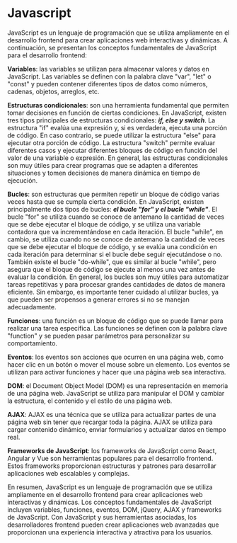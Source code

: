# Javascript 

JavaScript es un lenguaje de programación que se utiliza ampliamente en el desarrollo frontend para crear aplicaciones web interactivas y dinámicas. A continuación, se presentan los conceptos fundamentales de JavaScript para el desarrollo frontend:

**Variables**: las variables se utilizan para almacenar valores y datos en JavaScript. Las variables se definen con la palabra clave "var", "let" o "const" y pueden contener diferentes tipos de datos como números, cadenas, objetos, arreglos, etc.

**Estructuras condicionales**: son una herramienta fundamental que permiten tomar decisiones en función de ciertas condiciones. En JavaScript, existen tres tipos principales de estructuras condicionales: ***if, else y switch***. La estructura "if" evalúa una expresión y, si es verdadera, ejecuta una porción de código. En caso contrario, se puede utilizar la estructura "else" para ejecutar otra porción de código. La estructura "switch" permite evaluar diferentes casos y ejecutar diferentes bloques de código en función del valor de una variable o expresión. En general, las estructuras condicionales son muy útiles para crear programas que se adapten a diferentes situaciones y tomen decisiones de manera dinámica en tiempo de ejecución.

**Bucles**: son estructuras que permiten repetir un bloque de código varias veces hasta que se cumpla cierta condición. En JavaScript, existen principalmente dos tipos de bucles: ***el bucle "for" y el bucle "while"***. El bucle "for" se utiliza cuando se conoce de antemano la cantidad de veces que se debe ejecutar el bloque de código, y se utiliza una variable contadora que va incrementándose en cada iteración. El bucle "while", en cambio, se utiliza cuando no se conoce de antemano la cantidad de veces que se debe ejecutar el bloque de código, y se evalúa una condición en cada iteración para determinar si el bucle debe seguir ejecutándose o no. También existe el bucle "do-while", que es similar al bucle "while", pero asegura que el bloque de código se ejecute al menos una vez antes de evaluar la condición. En general, los bucles son muy útiles para automatizar tareas repetitivas y para procesar grandes cantidades de datos de manera eficiente. Sin embargo, es importante tener cuidado al utilizar bucles, ya que pueden ser propensos a generar errores si no se manejan adecuadamente.

**Funciones**: una función es un bloque de código que se puede llamar para realizar una tarea específica. Las funciones se definen con la palabra clave "function" y se pueden pasar parámetros para personalizar su comportamiento.

**Eventos**: los eventos son acciones que ocurren en una página web, como hacer clic en un botón o mover el mouse sobre un elemento. Los eventos se utilizan para activar funciones y hacer que una página web sea interactiva.

**DOM**: el Document Object Model (DOM) es una representación en memoria de una página web. JavaScript se utiliza para manipular el DOM y cambiar la estructura, el contenido y el estilo de una página web.

**AJAX**: AJAX es una técnica que se utiliza para actualizar partes de una página web sin tener que recargar toda la página. AJAX se utiliza para cargar contenido dinámico, enviar formularios y actualizar datos en tiempo real.

**Frameworks de JavaScript**: los frameworks de JavaScript como React, Angular y Vue son herramientas populares para el desarrollo frontend. Estos frameworks proporcionan estructuras y patrones para desarrollar aplicaciones web escalables y complejas.

En resumen, JavaScript es un lenguaje de programación que se utiliza ampliamente en el desarrollo frontend para crear aplicaciones web interactivas y dinámicas. Los conceptos fundamentales de JavaScript incluyen variables, funciones, eventos, DOM, jQuery, AJAX y frameworks de JavaScript. Con JavaScript y sus herramientas asociadas, los desarrolladores frontend pueden crear aplicaciones web avanzadas que proporcionan una experiencia interactiva y atractiva para los usuarios.
